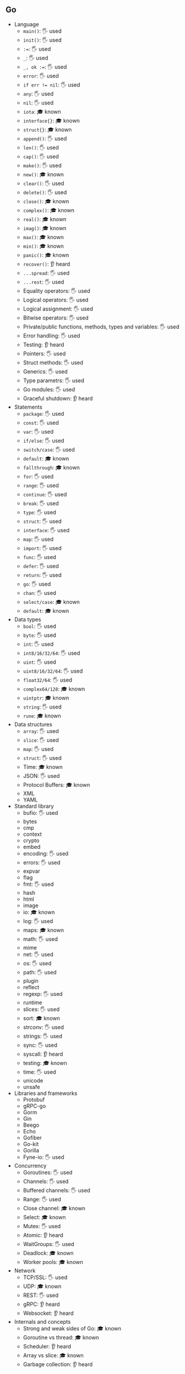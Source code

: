 ## Go

- Language
  - `main()`: 🖐️ used
  - `init()`: 🖐️ used
  - `:=`: 🖐️ used
  - `_`: 🖐️ used
  - `_, ok :=`: 🖐️ used
  - `error`: 🖐️ used
  - `if err != nil`: 🖐️ used
  - `any`: 🖐️ used
  - `nil`: 🖐️ used 
  - `iota`: 🎓 known 
  - `interface{}`: 🎓 known
  - `struct{}`: 🎓 known
  - `append()`: 🖐️ used
  - `len()`: 🖐️ used
  - `cap()`: 🖐️ used
  - `make()`: 🖐️ used
  - `new()`: 🎓 known
  - `clear()`: 🖐️ used
  - `delete()`: 🖐️ used
  - `close()`: 🎓 known
  - `complex()`: 🎓 known
  - `real()`: 🎓 known
  - `imag()`: 🎓 known
  - `max()`: 🎓 known
  - `min()`: 🎓 known
  - `panic()`: 🎓 known
  - `recover()`: 👂 heard
  - `...spread`: 🖐️ used
  - `...rest`: 🖐️ used
  - Equality operators: 🖐️ used
  - Logical operators: 🖐️ used
  - Logical assignment: 🖐️ used
  - Bitwise operators: 🖐️ used
  - Private/public functions, methods, types and variables: 🖐️ used
  - Error handling: 🖐️ used
  - Testing: 👂 heard
  - Pointers: 🖐️ used
  - Struct methods: 🖐️ used
  - Generics: 🖐️ used
  - Type parametrs: 🖐️ used
  - Go modules: 🖐️ used
  - Graceful shutdown: 👂 heard
- Statements
  - `package`: 🖐️ used
  - `const`: 🖐️ used
  - `var`: 🖐️ used
  - `if/else`: 🖐️ used
  - `switch/case`: 🖐️ used
  - `default`: 🎓 known
  - `fallthrough`: 🎓 known
  - `for`: 🖐️ used
  - `range`: 🖐️ used
  - `continue`: 🖐️ used
  - `break`: 🖐️ used
  - `type`: 🖐️ used
  - `struct`: 🖐️ used
  - `interface`: 🖐️ used
  - `map`: 🖐️ used
  - `import`: 🖐️ used
  - `func`: 🖐️ used
  - `defer`: 🖐️ used
  - `return`: 🖐️ used
  - `go`: 🖐️ used
  - `chan`: 🖐️ used
  - `select/case`: 🎓 known
  - `default`: 🎓 known
- Data types
  - `bool`: 🖐️ used
  - `byte`: 🖐️ used
  - `int`: 🖐️ used
  - `int8/16/32/64`: 🖐️ used
  - `uint`: 🖐️ used
  - `uint8/16/32/64`: 🖐️ used
  - `float32/64`: 🖐️ used
  - `complex64/128`: 🎓 known
  - `uintptr`: 🎓 known
  - `string`: 🖐️ used
  - `rune`: 🎓 known
- Data structures
  - `array`: 🖐️ used
  - `slice`: 🖐️ used
  - `map`: 🖐️ used
  - `struct`: 🖐️ used
  - Time: 🎓 known
  - JSON: 🖐️ used
  - Protocol Buffers: 🎓 known
  - XML
  - YAML
- Standard library
  - bufio: 🖐️ used
  - bytes
  - cmp
  - context
  - crypto
  - embed
  - encoding: 🖐️ used
  - errors: 🖐️ used
  - expvar
  - flag
  - fmt: 🖐️ used
  - hash
  - html
  - image
  - io: 🎓 known
  - log: 🖐️ used
  - maps: 🎓 known
  - math: 🖐️ used
  - mime
  - net: 🖐️ used
  - os: 🖐️ used
  - path: 🖐️ used
  - plugin
  - reflect
  - regexp: 🖐️ used
  - runtime
  - slices: 🖐️ used
  - sort: 🎓 known
  - strconv: 🖐️ used
  - strings: 🖐️ used
  - sync: 🖐️ used
  - syscall: 👂 heard
  - testing: 🎓 known
  - time: 🖐️ used
  - unicode
  - unsafe
- Libraries and frameworks
  - Protobuf
  - gRPC-go
  - Gorm
  - Gin
  - Beego
  - Echo
  - Gofiber
  - Go-kit
  - Gorilla
  - Fyne-io: 🖐️ used
- Concurrency
  - Goroutines: 🖐️ used
  - Channels: 🖐️ used
  - Buffered channels: 🖐️ used
  - Range: 🖐️ used
  - Close channel: 🎓 known
  - Select: 🎓 known
  - Mutex: 🖐️ used
  - Atomic: 👂 heard
  - WaitGroups: 🖐️ used
  - Deadlock: 🎓 known
  - Worker pools: 🎓 known
- Network
  - TCP/SSL: 🖐️ used
  - UDP: 🎓 known
  - REST: 🖐️ used
  - gRPC: 👂 heard
  - Websocket: 👂 heard
- Internals and concepts
  - Strong and weak sides of Go: 🎓 known
  - Goroutine vs thread: 🎓 known
  - Scheduler: 👂 heard
  - Array vs slice: 🎓 known
  - Garbage collection: 👂 heard